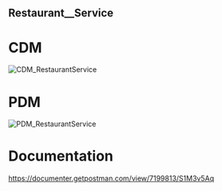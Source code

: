 ## Restaurant__Service

# CDM
![CDM_RestaurantService](https://user-images.githubusercontent.com/33017954/57979601-2fd27100-7a4a-11e9-97d8-5f16b3758650.png)
# PDM
![PDM_RestaurantService](https://user-images.githubusercontent.com/33017954/57979815-df104780-7a4c-11e9-8809-b32de70db775.png)
# Documentation
https://documenter.getpostman.com/view/7199813/S1M3v5Aq

